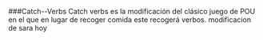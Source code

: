 ###Catch--Verbs
Catch verbs es la modificación del clásico juego de POU en el que en lugar de recoger comida este recogerá verbos.
modificacion de sara hoy
